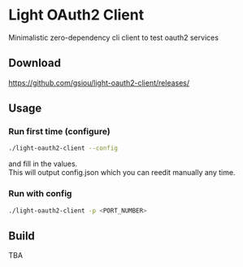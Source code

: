 # Light OAuth2 Client   
Minimalistic zero-dependency cli client to test oauth2 services

## Download
https://github.com/gsiou/light-oauth2-client/releases/

## Usage
### Run first time (configure)
```sh
./light-oauth2-client --config
```
and fill in the values.   
This will output config.json which you can reedit manually any time.

### Run with config
```sh
./light-oauth2-client -p <PORT_NUMBER>
```

## Build
TBA